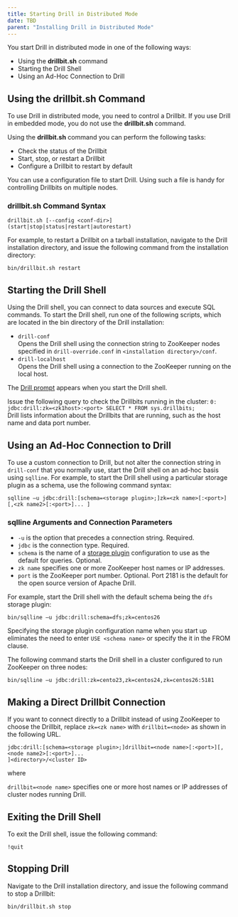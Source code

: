 ```yaml
---
title: Starting Drill in Distributed Mode
date: TBD 
parent: "Installing Drill in Distributed Mode"
---
```


You start Drill in distributed mode in one of the following ways:

* Using the **drillbit.sh** command
* Starting the Drill Shell
* Using an Ad-Hoc Connection to Drill

## Using the drillbit.sh Command
To use Drill in distributed mode, you need to control a Drillbit. If you use Drill in embedded mode, you do not use the **drillbit.sh** command. 

Using the **drillbit.sh** command you can perform the following tasks:

* Check the status of the Drillbit
* Start, stop, or restart a Drillbit
* Configure a Drillbit to restart by default

You can use a configuration file to start Drill. Using such a file is handy for controlling Drillbits on multiple nodes.

### drillbit.sh Command Syntax

`drillbit.sh [--config <conf-dir>] (start|stop|status|restart|autorestart)`

For example, to restart a Drillbit on a tarball installation, navigate to the Drill installation directory, and issue the following command from the installation directory:

`bin/drillbit.sh restart`

## Starting the Drill Shell
Using the Drill shell, you can connect to data sources and execute SQL commands. To start the Drill shell, run one of the following scripts, which are located in the bin directory of the Drill installation:

* `drill-conf`  
  Opens the Drill shell using the connection string to ZooKeeper nodes specified in `drill-override.conf` in `<installation directory>/conf`.  
* `drill-localhost`  
  Opens the Drill shell using a connection to the ZooKeeper running on the local host.

The [Drill prompt]({{site.baseurl}}/docs/starting-drill-on-linux-and-mac-os-x/#about-the-drill-prompt) appears when you start the Drill shell.

Issue the following query to check the Drillbits running in the cluster:
`0: jdbc:drill:zk=<zk1host>:<port> SELECT * FROM sys.drillbits;`  
Drill lists information about the Drillbits that are running, such as the host name and data port number.

## Using an Ad-Hoc Connection to Drill
To use a custom connection to Drill, but not alter the connection string in `drill-conf` that you normally use, start the Drill shell on an ad-hoc basis using `sqlline`. For example, to start the Drill shell using a particular storage plugin as a schema, use the following command syntax: 

`sqlline –u jdbc:drill:[schema=<storage plugin>;]zk=<zk name>[:<port>][,<zk name2>[:<port>]... ]`

### sqlline Arguments and Connection Parameters

* `-u` is the option that precedes a connection string. Required.  
* `jdbc` is the connection type. Required.  
* `schema` is the name of a [storage plugin]({{site.baseurl}}/docs/storage-plugin-registration) configuration to use as the default for queries. Optional.  
* `zk name` specifies one or more ZooKeeper host names or IP addresses.  
* `port` is the ZooKeeper port number. Optional. Port 2181 is the default for the open source version of Apache Drill.  

For example, start the Drill shell with the default schema being the `dfs` storage plugin:

`bin/sqlline –u jdbc:drill:schema=dfs;zk=centos26`

Specifying the storage plugin configuration name when you start up eliminates the need to enter `USE <schema name>` or specify the it in the FROM clause.

The following command starts the Drill shell in a cluster configured to run ZooKeeper on three nodes:

`bin/sqlline –u jdbc:drill:zk=cento23,zk=centos24,zk=centos26:5181`

## Making a Direct Drillbit Connection

If you want to connect directly to a Drillbit instead of using ZooKeeper to choose the Drillbit, replace `zk=<zk name>` with `drillbit=<node>` as shown in the following URL.

`jdbc:drill:[schema=<storage plugin>;]drillbit=<node name>[:<port>][,<node name2>[:<port>]... `  
  `]<directory>/<cluster ID>`

where

`drillbit=<node name>` specifies one or more host names or IP addresses of cluster nodes running Drill. 

## Exiting the Drill Shell

To exit the Drill shell, issue the following command:

`!quit`

## Stopping Drill
Navigate to the Drill installation directory, and issue the following command to stop a Drillbit:
  
`bin/drillbit.sh stop`
